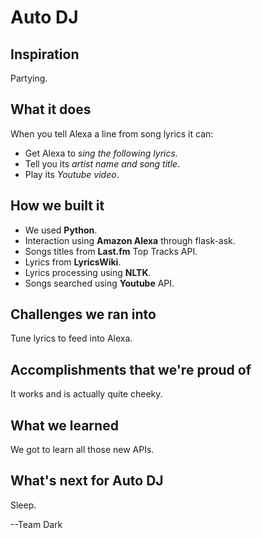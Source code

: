# Auto DJ

## Inspiration
Partying.

## What it does
When you tell Alexa a line from song lyrics it can:
* Get Alexa to *sing the following lyrics*.
* Tell you its *artist name and song title*.
* Play its *Youtube video*.

## How we built it
* We used **Python**.
* Interaction using **Amazon Alexa** through flask-ask.
* Songs titles from **Last.fm** Top Tracks API.
* Lyrics from **LyricsWiki**.
* Lyrics processing using **NLTK**.
* Songs searched using **Youtube** API.

## Challenges we ran into
Tune lyrics to feed into Alexa.

## Accomplishments that we're proud of
It works and is actually quite cheeky.

## What we learned
We got to learn all those new APIs.

## What's next for Auto DJ
Sleep.

--Team Dark
